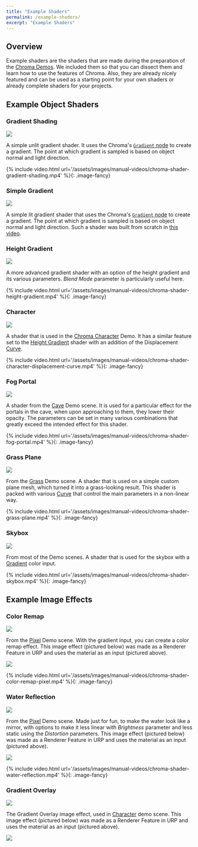 ```yaml
---
title: "Example Shaders"
permalink: /example-shaders/
excerpt: "Example Shaders"
---
```


## Overview

Example shaders are the shaders that are made during the preparation of the [Chroma Demos](/demo-scenes/). We included them so that you can dissect them and learn how to use the features of Chroma. Also, they are already nicely featured and can be used as a starting point for your own shaders or already complete shaders for your projects. 

## Example Object Shaders

### Gradient Shading

![](../assets/images/manual_images/chroma-example-shaders-gradient-shading.png)

A simple unlit gradient shader. It uses the Chroma's [`Gradient` node](/gradient/#adding-a-gradient-to-a-shader) to create a gradient. The point at which gradient is sampled is based on object normal and light direction.

{% include video.html url='/assets/images/manual-videos/chroma-shader-gradient-shading.mp4' %}{: .image-fancy}

### Simple Gradient

![](../assets/images/manual_images/chroma-example-shaders-simple-gradient.png)

A simple lit gradient shader that uses the Chroma's [`Gradient` node](/gradient/#adding-a-gradient-to-a-shader) to create a gradient. The point at which gradient is sampled is based on object normal and light direction. Such a shader was built from scratch in [this video](/shader-graph-nodes/#adding-a-gradient-to-a-shader-graph).

### Height Gradient

![](../assets/images/manual_images/chroma-example-shaders-height-gradient.png)

A more advanced gradient shader with an option of the height gradient and its various parameters. _Blend Mode_ parameter is particularly useful here.

{% include video.html url='/assets/images/manual-videos/chroma-shader-height-gradient.mp4' %}{: .image-fancy}

### Character

![](../assets/images/manual_images/chroma-example-shaders-chroma-character.png)

A shader that is used in the [Chroma Character](/demo-scenes/#character-scene) Demo. It has a similar feature set to the [Height Gradient](/example-shaders/#height-gradient) shader with an addition of the Displacement [Curve](/curve/).

{% include video.html url='/assets/images/manual-videos/chroma-shader-character-displacement-curve.mp4' %}{: .image-fancy}

### Fog Portal

![](../assets/images/manual_images/chroma-example-shaders-chroma-portal.png)

A shader from the [Cave](/demo-scenes/#cave-scene) Demo scene. It is used for a particular effect for the portals in the cave, when upon approaching to them, they lower their opacity. The parameters can be set in many various combinations that greatly exceed the intended effect for this shader.

{% include video.html url='/assets/images/manual-videos/chroma-shader-fog-portal.mp4' %}{: .image-fancy}

### Grass Plane

![](../assets/images/manual_images/chroma-example-shaders-grass-plane.png)

From the [Grass](/demo-scenes/#grass-plane-scene) Demo scene. A shader that is used on a simple custom plane mesh, which turned it into a grass-looking result. This shader is packed with various [Curve](/curves/) that control the main parameters in a non-linear way.

{% include video.html url='/assets/images/manual-videos/chroma-shader-grass-plane.mp4' %}{: .image-fancy}

### Skybox

![](../assets/images/manual_images/chroma-example-shaders-skybox.png)

From most of the Demo scenes. A shader that is used for the skybox with a [Gradient](/gradient/#adding-a-gradient-to-a-shader) color input. 

{% include video.html url='/assets/images/manual-videos/chroma-shader-skybox.mp4' %}{: .image-fancy}

## Example Image Effects

### Color Remap

![](../assets/images/manual_images/chroma-example-shaders-color-remap.png)

From the [Pixel](/demo-scenes/#pixel-scene) Demo scene. With the gradient input, you can create a color remap effect.
This image effect (pictured below) was made as a Renderer Feature in URP and uses the material as an input (pictured above).

![](../assets/images/manual_images/chroma-example-image-effects-color-remap.png)

{% include video.html url='/assets/images/manual-videos/chroma-shader-color-remap-pixel.mp4' %}{: .image-fancy}

### Water Reflection

![](../assets/images/manual_images/chroma-example-shaders-water-reflection.png)

From the [Pixel](/demo-scenes/#pixel-scene) Demo scene. Made just for fun, to make the water look like a mirror, with options to make it less linear with _Brightness_ parameter and less static using the _Distortion_ parameters.
This image effect (pictured below) was made as a Renderer Feature in URP and uses the material as an input (pictured above).

![](../assets/images/manual_images/chroma-example-image-effects-water-reflection.png)

{% include video.html url='/assets/images/manual-videos/chroma-shader-water-reflection.mp4' %}{: .image-fancy}

### Gradient Overlay

![](../assets/images/manual_images/chroma-example-shaders-gradient-overlay.png)

The Gradient Overlay image effect, used in [Character](/demo-scenes/#character) demo scene.
This image effect (pictured below) was made as a Renderer Feature in URP and uses the material as an input (pictured above).

![](../assets/images/manual_images/chroma-example-image-effects-gradient-overlay.png)

